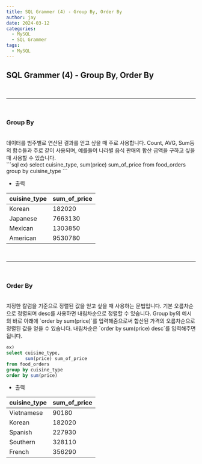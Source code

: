 ```yaml
---
title: SQL Grammer (4) - Group By, Order By
author: jay
date: 2024-03-12
categories:
  - MySQL
  - SQL Grammer
tags:
  - MySQL
---
```

## **SQL Grammer (4) - Group By, Order By**

<br />

---

<br/>


### **Group By**
<br />
데이터를 범주별로 연산된 결과를 얻고 싶을 때 주로 사용합니다. Count, AVG, Sum등의 함수들과 주로 같이 사용되며, 예를들어 나라별 음식 판매의 합산 금액을 구하고 싶을때 사용할 수 있습니다.
<br />
```sql
ex)
select cuisine_type,
       sum(price) sum_of_price
from food_orders
group by cuisine_type
```

- 출력


| cuisine_type | sum_of_price |
| ------------ | ------------ |
| Korean       | 182020       |
| Japanese     | 7663130      |
| Mexican      | 1303850      |
| American     | 9530780      |

<br />

---

<br/>


### **Order By**
<br/>
지정한 칼럼을 기준으로 정렬된 값을 얻고 싶을 때 사용하는 문법입니다. 기본 오름차순으로 정렬되며 desc를 사용하면 내림차순으로 정렬할 수 있습니다. Group by의 예시의 바로 아래에 `order by sum(price)`를 입력해줌으로써 합산된 가격의 오름차순으로 정렬된 값을 얻을 수 있습니다. 내림차순은 `order by sum(price) desc`를 입력해주면 됩니다.

```sql
ex)
select cuisine_type,
       sum(price) sum_of_price
from food_orders
group by cuisine_type
order by sum(price) 
```

- 출력

| cuisine_type | sum_of_price |
| ------------ | ------------ |
| Vietnamese   | 90180        |
| Korean       | 182020       |
| Spanish      | 227930       |
| Southern     | 328110       |
| French       | 356290       |


